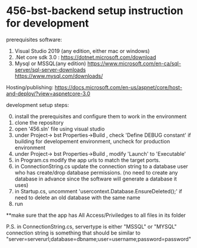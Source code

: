 # 456-bst-backend setup instruction for development

prerequisites software:
1.  Visual Studio 2019 (any edition, either mac or windows)
2.  .Net core sdk 3.0 : https://dotnet.microsoft.com/download
3.  Mysql or MSSQL(any edition) 
    https://www.microsoft.com/en-ca/sql-server/sql-server-downloads  
    https://www.mysql.com/downloads/


Hosting/publishing:
https://docs.microsoft.com/en-us/aspnet/core/host-and-deploy/?view=aspnetcore-3.0

development setup steps:

0. install the prerequisites and configure them to work in the environment
1. clone the repository
2. open '456.sln' file using visual studio
3. under Project-> bst Properties->Build , check 'Define DEBUG constant' if building for developement environment, uncheck for production environment
4. under Project-> bst Properties->Build , modify 'Launch' to 'Executable'
5. in Program.cs modify the app urls to match the target ports.
6. in ConnectionString.cs update the connection string to a database user who has create/drop database permissions. 
    (no need to create any database in advance since the software will generate a database it uses)
7. in Startup.cs, uncomment 'usercontext.Database.EnsureDeleted();' if need to delete an old database with the same name
8. run

**make sure that the app has All Access/Priviledges to all files in its folder

P.S.
 in ConnectionString.cs, 
 servertype is either "MSSQL" or "MYSQL"
 connection string is something that should be similar to "server=serverurl;database=dbname;user=username;password=password"

   
